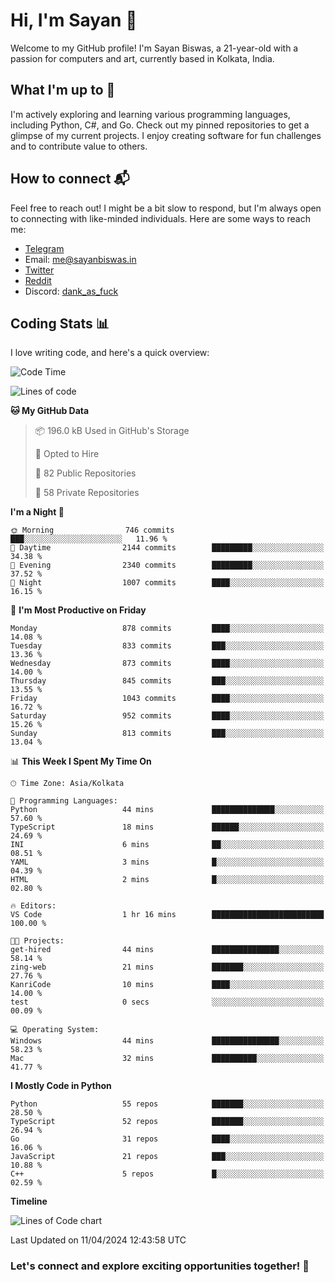 # Hi, I'm Sayan 👋

Welcome to my GitHub profile! I'm Sayan Biswas, a 21-year-old with a passion for computers and art, currently based in Kolkata, India.

## What I'm up to 🚀

I'm actively exploring and learning various programming languages, including Python, C#, and Go. Check out my pinned repositories to get a glimpse of my current projects. I enjoy creating software for fun challenges and to contribute value to others.

## How to connect 📬

Feel free to reach out! I might be a bit slow to respond, but I'm always open to connecting with like-minded individuals. Here are some ways to reach me:

- [Telegram](https://t.me/dank_as_fuck)
- Email: [me@sayanbiswas.in](mailto:me@sayanbiswas.in)
- [Twitter](https://twitter.com/TheDankDel)
- [Reddit](https://www.reddit.com/user/dank_as_fuck_/)
- Discord: [dank_as_fuck](https://discordapp.com/users/506536929152466945)

## Coding Stats 📊

I love writing code, and here's a quick overview:

<!--START_SECTION:waka-->
![Code Time](http://img.shields.io/badge/Code%20Time-1%2C583%20hrs%2024%20mins-blue)

![Lines of code](https://img.shields.io/badge/From%20Hello%20World%20I%27ve%20Written-5.7%20million%20lines%20of%20code-blue)

**🐱 My GitHub Data** 

> 📦 196.0 kB Used in GitHub's Storage 
 > 
> 💼 Opted to Hire
 > 
> 📜 82 Public Repositories 
 > 
> 🔑 58 Private Repositories 
 > 
**I'm a Night 🦉** 

```text
🌞 Morning                746 commits         ███░░░░░░░░░░░░░░░░░░░░░░   11.96 % 
🌆 Daytime                2144 commits        █████████░░░░░░░░░░░░░░░░   34.38 % 
🌃 Evening                2340 commits        █████████░░░░░░░░░░░░░░░░   37.52 % 
🌙 Night                  1007 commits        ████░░░░░░░░░░░░░░░░░░░░░   16.15 % 
```
📅 **I'm Most Productive on Friday** 

```text
Monday                   878 commits         ████░░░░░░░░░░░░░░░░░░░░░   14.08 % 
Tuesday                  833 commits         ███░░░░░░░░░░░░░░░░░░░░░░   13.36 % 
Wednesday                873 commits         ████░░░░░░░░░░░░░░░░░░░░░   14.00 % 
Thursday                 845 commits         ███░░░░░░░░░░░░░░░░░░░░░░   13.55 % 
Friday                   1043 commits        ████░░░░░░░░░░░░░░░░░░░░░   16.72 % 
Saturday                 952 commits         ████░░░░░░░░░░░░░░░░░░░░░   15.26 % 
Sunday                   813 commits         ███░░░░░░░░░░░░░░░░░░░░░░   13.04 % 
```


📊 **This Week I Spent My Time On** 

```text
🕑︎ Time Zone: Asia/Kolkata

💬 Programming Languages: 
Python                   44 mins             ██████████████░░░░░░░░░░░   57.60 % 
TypeScript               18 mins             ██████░░░░░░░░░░░░░░░░░░░   24.69 % 
INI                      6 mins              ██░░░░░░░░░░░░░░░░░░░░░░░   08.51 % 
YAML                     3 mins              █░░░░░░░░░░░░░░░░░░░░░░░░   04.39 % 
HTML                     2 mins              █░░░░░░░░░░░░░░░░░░░░░░░░   02.80 % 

🔥 Editors: 
VS Code                  1 hr 16 mins        █████████████████████████   100.00 % 

🐱‍💻 Projects: 
get-hired                44 mins             ███████████████░░░░░░░░░░   58.14 % 
zing-web                 21 mins             ███████░░░░░░░░░░░░░░░░░░   27.76 % 
KanriCode                10 mins             ████░░░░░░░░░░░░░░░░░░░░░   14.00 % 
test                     0 secs              ░░░░░░░░░░░░░░░░░░░░░░░░░   00.09 % 

💻 Operating System: 
Windows                  44 mins             ███████████████░░░░░░░░░░   58.23 % 
Mac                      32 mins             ██████████░░░░░░░░░░░░░░░   41.77 % 
```

**I Mostly Code in Python** 

```text
Python                   55 repos            ███████░░░░░░░░░░░░░░░░░░   28.50 % 
TypeScript               52 repos            ███████░░░░░░░░░░░░░░░░░░   26.94 % 
Go                       31 repos            ████░░░░░░░░░░░░░░░░░░░░░   16.06 % 
JavaScript               21 repos            ███░░░░░░░░░░░░░░░░░░░░░░   10.88 % 
C++                      5 repos             █░░░░░░░░░░░░░░░░░░░░░░░░   02.59 % 
```



**Timeline**

![Lines of Code chart](https://raw.githubusercontent.com/Dank-del/Dank-del/main/assets/bar_graph.png)


 Last Updated on 11/04/2024 12:43:58 UTC
<!--END_SECTION:waka-->

### Let's connect and explore exciting opportunities together! 🚀
